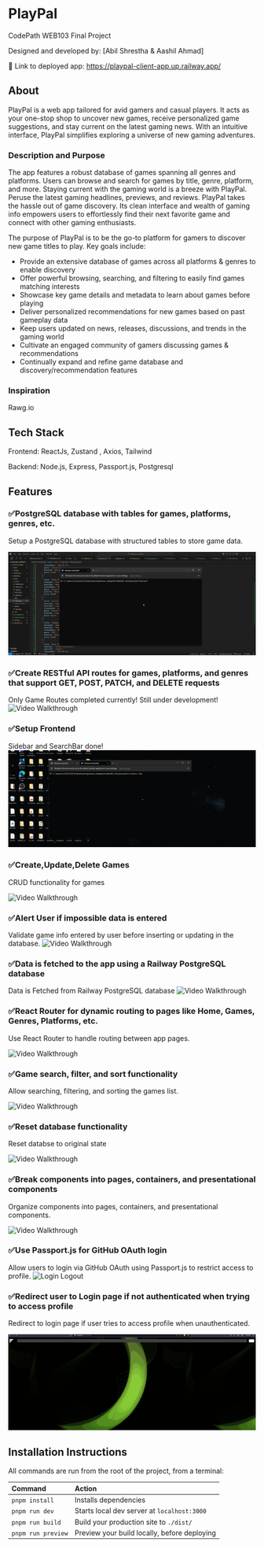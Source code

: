 # PlayPal

CodePath WEB103 Final Project

Designed and developed by: [Abil Shrestha & Aashil Ahmad]

🔗 Link to deployed app: https://playpal-client-app.up.railway.app/

## About

PlayPal is a web app tailored for avid gamers and casual players. It acts as your one-stop shop to uncover new games, receive personalized game suggestions, and stay current on the latest gaming news. With an intuitive interface, PlayPal simplifies exploring a universe of new gaming adventures.

### Description and Purpose

The app features a robust database of games spanning all genres and platforms. Users can browse and search for games by title, genre, platform, and more. Staying current with the gaming world is a breeze with PlayPal. Peruse the latest gaming headlines, previews, and reviews. PlayPal takes the hassle out of game discovery. Its clean interface and wealth of gaming info empowers users to effortlessly find their next favorite game and connect with other gaming enthusiasts.

The purpose of PlayPal is to be the go-to platform for gamers to discover new game titles to play. Key goals include:

<ul>
    <Li>Provide an extensive database of games across all platforms & genres to enable discovery</Li>
    <Li>Offer powerful browsing, searching, and filtering to easily find games matching interests</Li>
    <Li>Showcase key game details and metadata to learn about games before playing</Li>
    <Li>Deliver personalized recommendations for new games based on past gameplay data</Li>
    <Li>Keep users updated on news, releases, discussions, and trends in the gaming world</Li>
    <Li>Cultivate an engaged community of gamers discussing games & recommendations</Li>
    <Li>Continually expand and refine game database and discovery/recommendation features</Li>
</ul>

### Inspiration

Rawg.io

## Tech Stack

Frontend: ReactJs, Zustand , Axios, Tailwind 

Backend: Node.js, Express, Passport.js, Postgresql

## Features



### ✅PostgreSQL database with tables for games, platforms, genres, etc. 

Setup a PostgreSQL database with structured tables to store game data.

<img src='./client/public/feature.gif' title='db setuo' width='' alt='Video Walkthrough' />


### ✅Create RESTful API routes for games, platforms, and genres that support GET, POST, PATCH, and DELETE requests

Only Game Routes completed currently! Still under development!
<img src='./client/public/api.gif' title='api setup' width='' alt='Video Walkthrough' />

### ✅Setup Frontend 

Sidebar and SearchBar done!
<img src='./client/public/dt.gif' title='frontend setup' width='' alt='Video Walkthrough' />

### ✅Create,Update,Delete Games

CRUD functionality for games

<img src='./client/public/Add_edit_delete.gif' title='CRUD Data' width='' alt='Video Walkthrough' />


### ✅Alert User if impossible data is entered

Validate game info entered by user before inserting or updating in the database.
<img src='./client/public/Validate_data.gif' title='Validate Data' width='' alt='Video Walkthrough' />

### ✅Data is fetched to the app using a Railway PostgreSQL database

Data is Fetched from Railway PostgreSQL database
<img src='./client/public/Data_from_Db.gif' title=' Data From Db' width='' alt='Video Walkthrough' />


### ✅React Router for dynamic routing to pages like Home, Games, Genres, Platforms, etc.

Use React Router to handle routing between app pages.

<img src='./client/public/Dynamic Routes.gif' title='dynamic Router' width='' alt='Video Walkthrough' />


### ✅Game search, filter, and sort functionality

Allow searching, filtering, and sorting the games list.

<img src='./client/public/Search and filter data.gif' title='Validate Data' width='' alt='Video Walkthrough' />

### ✅Reset database functionality

Reset databse to original state

<img src='./client/public/Data_reset.gif' title='Validate Data' width='' alt='Video Walkthrough' />

### ✅Break components into pages, containers, and presentational components

Organize components into pages, containers, and presentational components.

<img src='./client/public/Component Heirarchy.gif' title='Organize components' width='' alt='Video Walkthrough' />

### ✅Use Passport.js for GitHub OAuth login 

Allow users to login via GitHub OAuth using Passport.js to restrict access to profile.
<img src='./client/public/login_logout.gif' title='Organize components' width='' alt='Login Logout' />

### ✅Redirect user to Login page if not authenticated when trying to access profile

Redirect to login page if user tries to access profile when unauthenticated.

<img src='./client/public/redirect.gif' title='Organize components' width='' alt='Redirec' />




## Installation Instructions

All commands are run from the root of the project, from a terminal:

| Command                   | Action                                            |
| :------------------------ | :-------------------------------------------------|
| `pnpm install`             | Installs dependencies                            |
| `pnpm run dev`             | Starts local dev server at `localhost:3000`      |
| `pnpm run build`           | Build your production site to `./dist/`          |
| `pnpm run preview`         | Preview your build locally, before deploying     |


